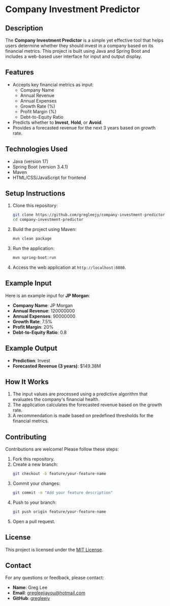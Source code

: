 # Company Investment Predictor

## Description
The **Company Investment Predictor** is a simple yet effective tool that helps users determine whether they should invest in a company based on its financial metrics. This project is built using Java and Spring Boot and includes a web-based user interface for input and output display.

## Features
- Accepts key financial metrics as input:
  - Company Name
  - Annual Revenue
  - Annual Expenses
  - Growth Rate (%)
  - Profit Margin (%)
  - Debt-to-Equity Ratio
- Predicts whether to **Invest**, **Hold**, or **Avoid**.
- Provides a forecasted revenue for the next 3 years based on growth rate.

## Technologies Used
- Java (version 17)
- Spring Boot (version 3.4.1)
- Maven
- HTML/CSS/JavaScript for frontend

## Setup Instructions
1. Clone this repository:
   ```bash
   git clone https://github.com/gregleejy/company-investment-predictor.git
   cd company-investment-predictor
   ```

2. Build the project using Maven:
   ```bash
   mvn clean package
   ```

3. Run the application:
   ```bash
   mvn spring-boot:run
   ```

4. Access the web application at `http://localhost:8080`.

## Example Input
Here is an example input for **JP Morgan**:
- **Company Name**: JP Morgan
- **Annual Revenue**: 120000000
- **Annual Expenses**: 90000000
- **Growth Rate**: 7.5%
- **Profit Margin**: 20%
- **Debt-to-Equity Ratio**: 0.8

## Example Output
- **Prediction**: Invest
- **Forecasted Revenue (3 years)**: $149.38M

## How It Works
1. The input values are processed using a predictive algorithm that evaluates the company's financial health.
2. The application calculates the forecasted revenue based on the growth rate.
3. A recommendation is made based on predefined thresholds for the financial metrics.

## Contributing
Contributions are welcome! Please follow these steps:
1. Fork this repository.
2. Create a new branch:
   ```bash
   git checkout -b feature/your-feature-name
   ```
3. Commit your changes:
   ```bash
   git commit -m "Add your feature description"
   ```
4. Push to your branch:
   ```bash
   git push origin feature/your-feature-name
   ```
5. Open a pull request.

## License
This project is licensed under the [MIT License](LICENSE).

## Contact
For any questions or feedback, please contact:
- **Name**: Greg Lee
- **Email**: gregleejiayou@hotmail.com
- **GitHub**: [gregleejy](https://github.com/gregleejy)
